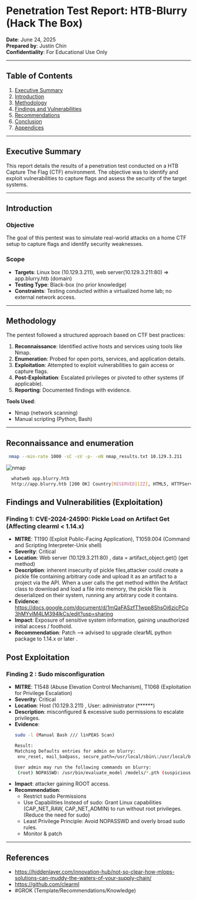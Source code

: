 # Penetration Test Report: HTB-Blurry (Hack The Box)

**Date**: June 24, 2025  
**Prepared by**: Justin Chin  
**Confidentiality**: For Educational Use Only  

---

## Table of Contents
1. [Executive Summary](#executive-summary)
2. [Introduction](#introduction)
3. [Methodology](#methodology)
4. [Findings and Vulnerabilities](#findings-and-vulnerabilities)
5. [Recommendations](#recommendations)
6. [Conclusion](#conclusion)
7. [Appendices](#appendices)

---

## Executive Summary
This report details the results of a penetration test conducted on a HTB Capture The Flag (CTF) environment. The objective was to identify and exploit vulnerabilities to capture flags and assess the security of the target systems. 

---

## Introduction
### Objective
The goal of this pentest was to simulate real-world attacks on a home CTF setup to capture flags and identify security weaknesses.

### Scope
- **Targets**: Linux box (10.129.3.211), web server(10.129.3.211:80) => app.blurry.htb (domain)
- **Testing Type**: Black-box (no prior knowledge) 
- **Constraints**: Testing conducted within a virtualized home lab; no external network access.

---

## Methodology
The pentest followed a structured approach based on CTF best practices:
1. **Reconnaissance**: Identified active hosts and services using tools like Nmap.
2. **Enumeration**: Probed for open ports, services, and application details.
3. **Exploitation**: Attempted to exploit vulnerabilities to gain access or capture flags.
4. **Post-Exploitation**: Escalated privileges or pivoted to other systems (if applicable).
5. **Reporting**: Documented findings with evidence.

**Tools Used**:
- Nmap (network scanning)
- Manual scripting (Python, Bash)

---
## Reconnaissance and enumeration
 ```Bash
  nmap --min-rate 1000 -sC -sV -p- -oN nmap_results.txt 10.129.3.211
```
![nmap](https://github.com/user-attachments/assets/029cf4b6-f424-45af-aed4-b6015a524927)

```Bash
  whatweb app.blurry.htb
  http://app.blurry.htb [200 OK] Country[RESERVED][ZZ], HTML5, HTTPServer[nginx/1.18.0], IP[10.129.3.211], Script[module], Title[ClearML], nginx[1.18.0]

```

## Findings and Vulnerabilities (Exploitation)

### Finding 1: CVE-2024-24590: Pickle Load on Artifact Get (Affecting clearml < 1.14.x)
- **MITRE**: T1190 (Exploit Public-Facing Application), T1059.004 (Command and Scripting Interpreter-Unix shell)
- **Severity**: Critical
- **Location**: Web server (10.129.3.211:80) , data = artifact_object.get() (get method)
- **Description**: inherent insecurity of pickle files,attacker could create a pickle file containing arbitrary code and upload it as an artifact to a project    via the API. When a user calls the get method within the Artifact class to download and load a file into memory, the pickle file is deserialized on their     system, running any arbitrary code it contains.
- **Evidence**: https://docs.google.com/document/d/1mQaFASzfT1wpp8ShsOi6zicPCo3hMYvIM4LM394lkCs/edit?usp=sharing
- **Impact**: Exposure of sensitive system information, gaining unauthorized initial access / foothold.
- **Recommendation**: Patch --> advised to upgrade clearML python package to 1.14.x or later . 

## Post Exploitation

### Finding 2 : Sudo misconfiguration
- **MITRE**: T1548 (Abuse Elevation Control Mechanism), T1068 (Exploitation for Privilege Escalation)
- **Severity**: Critical
- **Location**: Host (10.129.3.211) , User: administrator (******)
- **Description**: misconfigured & excessive sudo permissions to escalate privileges.
- **Evidence**: 
   ```Bash
  sudo -l (Manual Bash /// linPEAS Scan)
   
  Result:
  Matching Defaults entries for admin on blurry:
    env_reset, mail_badpass, secure_path=/usr/local/sbin\:/usr/local/bin\:/usr/sbin\:/usr/bin\:/sbin\:/bin

  User admin may run the following commands on blurry:
    (root) NOPASSWD: /usr/bin/evaluate_model /models/*.pth (suspicious)

   ```
- **Impact**: attacker gaining ROOT access. 
- **Recommendation**:
  - Restrict sudo Permissions
  - Use Capabilities Instead of sudo: Grant Linux capabilities (CAP_NET_RAW, CAP_NET_ADMIN) to run without root privileges.
    (Reduce the need for sudo)
  - Least Privilege Principle: Avoid NOPASSWD and overly broad sudo rules.
  - Monitor & patch


---

## References
- https://hiddenlayer.com/innovation-hub/not-so-clear-how-mlops-solutions-can-muddy-the-waters-of-your-supply-chain/
- https://github.com/clearml
- #GROK (Template/Recommendations/Knowledge)

